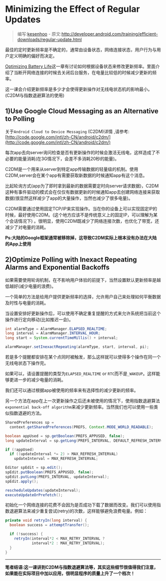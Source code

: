 # Minimizing the Effect of Regular Updates

> 编写:[kesenhoo](https://github.com/kesenhoo) - 原文:<http://developer.android.com/training/efficient-downloads/regular-update.html>

最佳的定时更新频率是不确定的，通常由设备状态，网络连接状态，用户行为与用户定义明确的偏好而决定。

[Optimizing Battery Life](http://developer.android.com/training/monitoring-device-state/index.html)这一章有讨论如何根据设备状态来修改更新频率。里面介绍了当断开网络连接的时候去关闭后台服务，在电量比较低的时候减少更新的频率。

这一课会介绍更新频率是多少才会使得更新操作对无线电状态机的影响最小。(C2DM与指数退避算法的使用)

## 1)Use Google Cloud Messaging as an Alternative to Polling

关于`Android Cloud to Device Messaging` (C2DM)详情 ,请参考:[http://code.google.com/intl/zh-CN/android/c2dm/](http://code.google.com/intl/zh-CN/android/c2dm/)

<!-- More -->

每次app去向server询问检查是否有更新操作的时候会激活无线电，这样造成了不必要的能量消耗(在3G情况下，会差不多消耗20秒的能量)。

C2DM是一个用来从server到特定app传输数据的轻量级的机制。使用C2DM,server会在某个app有需要获取新数据的时候通知app有这个消息。

比起轮询方式(app为了即时拿到最新的数据需要定时向server请求数据)，C2DM这种有事件驱动的模式会在仅仅有数据更新的时候通知app去创建网络连接来获取数据(很显然这样减少了app的大量操作，当然也减少了很多电量)。

C2DM需要通过使用固定TCP/IP来实现操作。当在你的设备上可以实现固定IP的时候，最好使用C2DM。(这个地方应该不是传统意义上的固定IP，可以理解为某个会话情况下)
。很明显，使用C2DM既减少了网络连接次数，也优化了带宽，还减少了对电量的消耗。

**Ps:大陆的Google框架通常被移除掉，这导致C2DM实际上根本没有办法在大陆的App上使用**

## 2)Optimize Polling with Inexact Repeating Alarms and Exponential Backoffs

如果需要使用轮询机制，在不影响用户体验的前提下，当然设置默认更新频率是越低越好(减少电量的浪费)。

一个简单的方法是给用户提供更新频率的选择，允许用户自己来处理如何平衡数据及时性与电量的消耗。

当设置安排好更新操作后，可以使用不确定重复提醒的方式来允许系统把当前这个操作进行定向移动(比如推迟一会)。

```java
int alarmType = AlarmManager.ELAPSED_REALTIME;
long interval = AlarmManager.INTERVAL_HOUR;
long start = System.currentTimeMillis() + interval;

alarmManager.setInexactRepeating(alarmType, start, interval, pi);
```

若是多个提醒都安排在某个点同时被触发，那么这样就可以使得多个操作在同一个无线电状态下操作完。

如果可以，请设置提醒的类型为`ELAPSED_REALTIME` or `RTC`而不是`_WAKEUP`。这样能够更进一步的减少电量的消耗。

我们还可以通过根据app被使用的频率来有选择性的减少更新的频率。

另一个方法在app在上一次更新操作之后还未被使用的情况下，使用指数退避算法`exponential back-off algorithm`来减少更新频率。当然我们也可以使用一些类似指数退避的方法。

```java
SharedPreferences sp =
  context.getSharedPreferences(PREFS, Context.MODE_WORLD_READABLE);

boolean appUsed = sp.getBoolean(PREFS_APPUSED, false);
long updateInterval = sp.getLong(PREFS_INTERVAL, DEFAULT_REFRESH_INTERVAL);

if (!appUsed)
  if ((updateInterval *= 2) > MAX_REFRESH_INTERVAL)
    updateInterval = MAX_REFRESH_INTERVAL;

Editor spEdit = sp.edit();
spEdit.putBoolean(PREFS_APPUSED, false);
spEdit.putLong(PREFS_INTERVAL, updateInterval);
spEdit.apply();

rescheduleUpdates(updateInterval);
executeUpdateOrPrefetch();
```

初始化一个网络连接的花费不会因为是否成功下载了数据而改变。我们可以使用指数退避算法来减少重复尝试(retry)的次数，这样能够避免浪费电量。例如：

```java
private void retryIn(long interval) {
  boolean success = attemptTransfer();

  if (!success) {
    retryIn(interval*2 < MAX_RETRY_INTERVAL ?
            interval*2 : MAX_RETRY_INTERVAL);
  }
}
```

***

**笔者结语:这一课讲到C2DM与指数退避算法等，其实这些细节很值得我们注意，如果能在实际项目中加以应用，很明显程序的质量上升了一个档次！**
